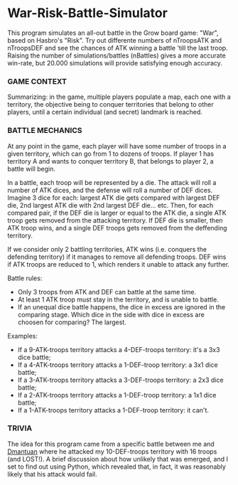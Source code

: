 # War-Risk-Battle-Simulator
This program simulates an all-out battle in the Grow board game: "War", based on Hasbro's "Risk". Try out differente numbers of nTroopsATK and nTroopsDEF and see the chances of ATK winning a battle 'till the last troop. Raising the number of simulations/battles (nBattles) gives a more accurate win-rate, but 20.000 simulations will provide satisfying enough accuracy.

### GAME CONTEXT
Summarizing: in the game, multiple players populate a map, each one with a territory, the objective being to conquer territories that belong to other players, until a certain individual (and secret) landmark is reached.

### BATTLE MECHANICS
At any point in the game, each player will have some number of troops in a given territory, which can go from 1 to dozens of troops. If player 1 has territory A and wants to conquer territory B, that belongs to player 2, a battle will begin.

In a battle, each troop will be represented by a die. The attack will roll a number of ATK dices, and the defense will roll a number of DEF dices. Imagine 3 dice for each: largest ATK die gets compared with largest DEF die, 2nd largest ATK die with 2nd largest DEF die... etc. Then, for each compared pair, if the DEF die is larger or equal to the ATK die, a single ATK troop gets removed from the attacking territory. If DEF die is smaller, then ATK troop wins, and a single DEF troops gets removed from the deffending territory.

If we consider only 2 battling territories, ATK wins (i.e. conquers the defending territory) if it manages to remove all defending troops. DEF wins if ATK troops are reduced to 1, which renders it unable to attack any further.

Battle rules:
- Only 3 troops from ATK and DEF can battle at the same time.
- At least 1 ATK troop must stay in the territory, and is unable to battle.
- If an unequal dice battle happens, the dice in excess are ignored in the comparing stage. Which dice in the side with dice in excess are choosen for comparing? The largest.

Examples:
- If a 9-ATK-troops territory attacks a 4-DEF-troops territory: it's a 3x3 dice battle;
- If a 4-ATK-troops territory attacks a 1-DEF-troop territory: a 3x1 dice battle;
- If a 3-ATK-troops territory attacks a 3-DEF-troops territory: a 2x3 dice battle;
- If a 2-ATK-troops territory attacks a 1-DEF-troop territory: a 1x1 dice battle;
- If a 1-ATK-troops territory attacks a 1-DEF-troop territory: it can't.

### TRIVIA
The idea for this program came from a specific battle between me and [Dmantuan](https://github.com/Dmantuan) where he attacked my 10-DEF-troops territory with 16 troops (and LOST!). A brief discussion about how unlikely that was emerged, and I set to find out using Python, which revealed that, in fact, it was reasonably likely that his attack would fail.
